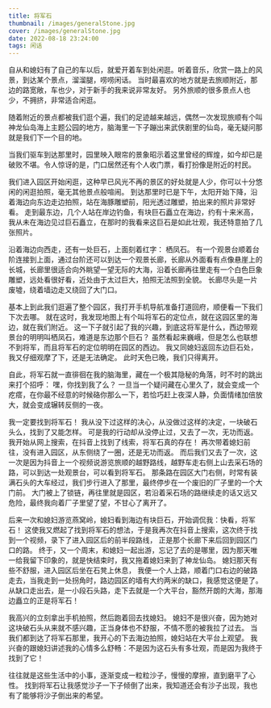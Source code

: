 ```yaml
---
title: 将军石
thumbnail: /images/generalStone.jpg
cover: /images/generalStone.jpg
date: 2022-08-18 23:24:00
tags: 闲话
---
```


<p>自从和媳妇有了自己的车以后，就爱开着车到处闲逛。听着音乐，欣赏一路上的风景，到达某个景点，溜溜腿，唠唠闲话。 当时最喜欢的地方就是去旅顺附近，那边的路宽敞，车也少，对于新手的我来说非常友好。 另外旅顺的很多景点人也少，不拥挤，非常适合闲逛。</p>

<p>随着附近的景点都被我们逛个遍，我们的足迹越来越远，偶然一次发现旅顺有个叫神龙仙岛海上主题公园的地方，脑海里一下子蹦出来武侠剧里的仙岛，毫无疑问那就是我们下一个目的地。</p>

<p>当我们驱车到达那里时，园里映入眼帘的景象昭示着这里曾经的辉煌，如今却已是破败不堪。令人惊讶的是，门口居然还有个人收门票，看打扮像是附近的村民。</p>

<p>我们进入园区开始闲逛，这种早已风光不再的景区的好处就是人少，你可以十分悠闲的闲逛拍照，毫无其他景点般喧闹。 到达那里时已是下午，太阳开始下降，沿着海边向东边走边拍照，站在海豚雕塑前，阳光透过雕塑，拍出来的照片非常好看。 走到最东边，几个人站在岸边钓鱼，有块巨石矗立在海边，约有十来米高，我从未在海边见过巨石矗立，在那时的我看来这巨石是如此壮观，我还特意拍了几张照片。</p>

<p>沿着海边向西走，还有一处巨石，上面刻着红字： 栖凤石。 有一个观景台顺着台阶连接到上面，通过台阶还可以到达一个观景长廊，长廊从外面看有点像悬崖上的长城，长廊里很适合向外眺望一望无际的大海，沿着长廊再往里走有一个白色巨象雕塑，远处看很好看，近处由于太过巨大，拍照无法照到全貌。 长廊尽头是一片废墟，绕着墙边走又绕回了大门口。</p>

<p>基本上到此我们逛遍了整个园区，我打开手机导航准备打道回府，顺便看一下我们下次去哪。 就在这时，我发现地图上有个叫将军石的定位点，就在这园区里的海边，就在我们附近。 这一下子就引起了我的兴趣，到底这将军是什么，西边带观景台的明明叫栖凤石，难道是东边那个巨石？ 虽然看起来巍峨，但是怎么也联想不到将军，而且将军石的定位明明在园区的西边。 我又同媳妇返回东边巨石处，我又仔细观摩了下，还是无法确定。 此时天色已晚，我们只得离开。</p>

<p>自此，将军石就一直徘徊在我的脑海里，藏在一个极其隐秘的角落，时不时的跳出来打个招呼： 嘿，你找到我了么？ 一旦当一个疑问藏在心里久了，就会变成一个疙瘩，在你最不经意的时候硌你那么一下，若恰巧赶上夜深人静，负面情绪加倍放大，就会变成辗转反侧的一夜。</p>

<p>我一定要找到将军石！ 我从没下过这样的决心，从没做过这样的决定，一块破石头么，找到了又能怎样。 可是我的行动却从没停止过，又去了一次，无功而返。 我开始从网上搜索，在抖音上找到了线索，将军石真的存在！ 再次带着媳妇前往，没有进入园区，从东侧绕了一圈，还是无功而返。 而后我们又去了一次，这一次是因为抖音上一个视频说游览旅顺的越野路线，越野车走右侧上山去采石场的路，可以到达一处观景台，可以看到将军石。 那条路在园区大门右侧，时常有装满石头的大车经过，我们步行进入了那里，最终停步在一个废旧的厂子里的一个大门前。 大门被上了锁链，再往里就是园区，若沿着采石场的路继续走的话又远又危险，最终我向着厂子里望了望，不甘心了离开了。</p>

<p>后来一次和媳妇游览燕窝岭，媳妇看到海边有块巨石，开始调侃我：快看，将军石！  这使我又燃起了找到将军石的想法，于是我再次在抖音上搜索，这次终于找到一个视频，录下了进入园区后的前半段路线， 正是那个长廊下来后回到园区门口的路。 终于，又一个周末，和媳妇一起出游，忘记了去的是哪里，因为那天唯一给我留下印象的，就是快结束时，我又拖着媳妇来到了神龙仙岛。 媳妇那天有些不舒服，进入园区后坐在石凳上休息， 我便一个人上路，顺着门口右边的破路走去，当我走到一处拐角时，路边园区的墙有大约两米的缺口，我感觉这便是了。 从缺口走出去，是一小段石头路，走下去就是一个大平台，豁然开朗的大海，那海边矗立的正是将军石！</p>

<p>我高兴的立刻拿出手机拍照，然后跑着回去找媳妇。 媳妇不是很兴奋，因为她对这块破石头从来就不感兴趣，正当身体也不舒服，不情不愿的被我拉了过去。 当我们都到达了将军石那里，我开心的下去海边拍照，媳妇站在大平台上观望。 我兴奋的跟媳妇讲述我的心情多么舒畅：不是因为这石头有多壮观，而是因为我终于找到了它！</p>

<p>往往就是这些生活中的小事，逐渐变成一粒粒沙子，慢慢的摩擦，直到磨平了心性。 找到将军石让我感觉沙子一下子倾倒了出来，我知道还会有沙子出现，我也有了能够将沙子倒出来的希望。</p>

